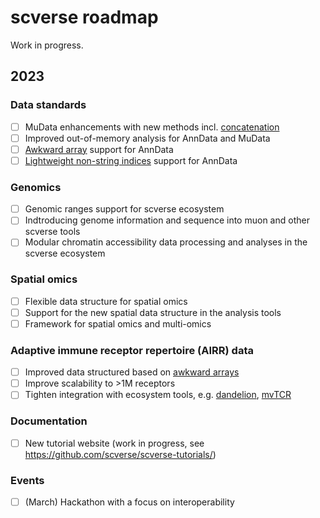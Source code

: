 # scverse roadmap

Work in progress.

## 2023

### Data standards

- [ ] MuData enhancements with new methods incl. [concatenation](https://anndata.readthedocs.io/en/latest/concatenation.html)
- [ ] Improved out-of-memory analysis for AnnData and MuData
- [ ] [Awkward array](https://awkward-array.org/doc/main/) support for AnnData
- [ ] [Lightweight non-string indices](https://github.com/scverse/anndata/issues/777) support for AnnData

### Genomics

- [ ] Genomic ranges support for scverse ecosystem
- [ ] Indtroducing genome information and sequence into muon and other scverse tools
- [ ] Modular chromatin accessibility data processing and analyses in the scverse ecosystem

### Spatial omics

- [ ] Flexible data structure for spatial omics
- [ ] Support for the new spatial data structure in the analysis tools
- [ ] Framework for spatial omics and multi-omics

### Adaptive immune receptor repertoire (AIRR) data

- [ ] Improved data structured based on [awkward arrays](https://awkward-array.org/doc/main/)
- [ ] Improve scalability to >1M receptors
- [ ] Tighten integration with ecosystem tools, e.g. [dandelion](https://sc-dandelion.readthedocs.io/en/latest/?badge=latest), [mvTCR](https://github.com/SchubertLab/mvTCR)

### Documentation

- [ ] New tutorial website (work in progress, see <https://github.com/scverse/scverse-tutorials/>)

### Events

- [ ] (March) Hackathon with a focus on interoperability
